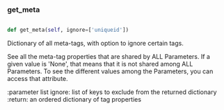 ### get\_meta
```py

def get_meta(self, ignore=['uniqueid'])

```



Dictionary of all meta-tags, with option to ignore certain tags.

See all the meta-tag properties that are shared by ALL Parameters.
If a given value is 'None', that means that it is not shared
among ALL Parameters.  To see the different values among the
Parameters, you can access that attribute.

:parameter list ignore: list of keys to exclude from the returned
    dictionary
:return: an ordered dictionary of tag properties

